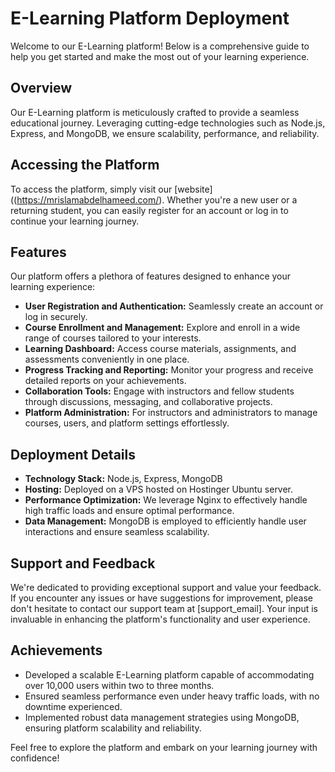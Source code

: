 # E-Learning Platform Deployment

Welcome to our E-Learning platform! Below is a comprehensive guide to help you get started and make the most out of your learning experience.

## Overview
Our E-Learning platform is meticulously crafted to provide a seamless educational journey. Leveraging cutting-edge technologies such as Node.js, Express, and MongoDB, we ensure scalability, performance, and reliability.

## Accessing the Platform
To access the platform, simply visit our [website]((https://mrislamabdelhameed.com/). Whether you're a new user or a returning student, you can easily register for an account or log in to continue your learning journey.

## Features
Our platform offers a plethora of features designed to enhance your learning experience:
- **User Registration and Authentication:** Seamlessly create an account or log in securely.
- **Course Enrollment and Management:** Explore and enroll in a wide range of courses tailored to your interests.
- **Learning Dashboard:** Access course materials, assignments, and assessments conveniently in one place.
- **Progress Tracking and Reporting:** Monitor your progress and receive detailed reports on your achievements.
- **Collaboration Tools:** Engage with instructors and fellow students through discussions, messaging, and collaborative projects.
- **Platform Administration:** For instructors and administrators to manage courses, users, and platform settings effortlessly.

## Deployment Details
- **Technology Stack:** Node.js, Express, MongoDB
- **Hosting:** Deployed on a VPS hosted on Hostinger Ubuntu server.
- **Performance Optimization:** We leverage Nginx to effectively handle high traffic loads and ensure optimal performance.
- **Data Management:** MongoDB is employed to efficiently handle user interactions and ensure seamless scalability.

## Support and Feedback
We're dedicated to providing exceptional support and value your feedback. If you encounter any issues or have suggestions for improvement, please don't hesitate to contact our support team at [support_email]. Your input is invaluable in enhancing the platform's functionality and user experience.

## Achievements
- Developed a scalable E-Learning platform capable of accommodating over 10,000 users within two to three months.
- Ensured seamless performance even under heavy traffic loads, with no downtime experienced.
- Implemented robust data management strategies using MongoDB, ensuring platform scalability and reliability.

Feel free to explore the platform and embark on your learning journey with confidence!


